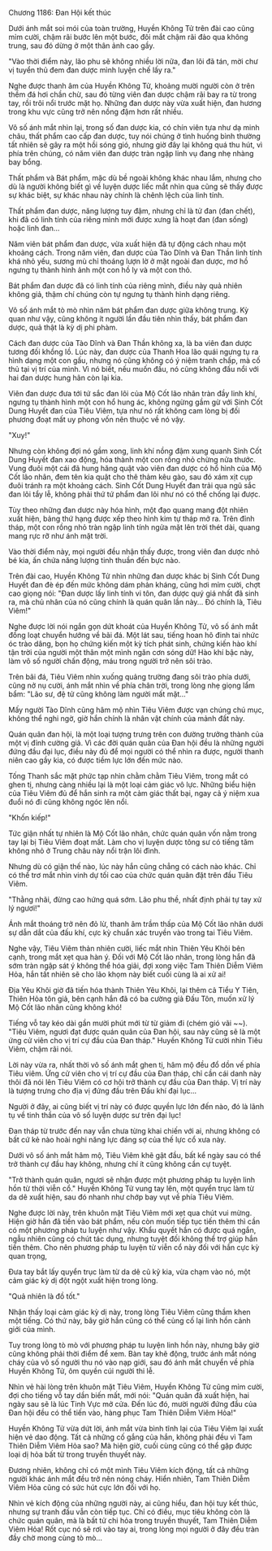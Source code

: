 




Chương 1186: Đan Hội kết thúc


Dưới ánh mắt soi mói của toàn trường, Huyền Không Tử trên đài cao cũng mỉm cười, chậm rãi bước lên một bước, đôi mắt chậm rãi đảo qua không trung, sau đó dừng ở một thân ảnh cao gầy.

"Vào thời điểm này, lão phu sẽ không nhiều lời nữa, đan lôi đã tán, mời chư vị tuyển thủ đem đan dược mình luyện chế lấy ra."

Nghe được thanh âm của Huyền Không Tử, khoảng mười người còn ở trên thềm đá hơi chần chừ, sau đó từng viên đan dược chậm rãi bay ra từ trong tay, rồi trôi nổi trước mặt họ. Những đan dược này vừa xuất hiện, đan hương trong khu vực cũng trở nên nồng đậm hơn rất nhiều.

Vô số ánh mắt nhìn lại, trong số đan dược kia, có chín viên tựa như dạ minh châu, thất phẩm cao cấp đan dược, tuy nói chúng ở tình huống bình thường tất nhiên sẽ gây ra một hồi sóng gió, nhưng giờ đây lại không quá thu hút, vì phía trên chúng, có năm viên đan dược tràn ngập linh vụ đang nhẹ nhàng bay bổng.

Thất phẩm và Bát phẩm, mặc dù bề ngoài không khác nhau lắm, nhưng cho dù là người không biết gì về luyện dược liếc mắt nhìn qua cũng sẽ thấy được sự khác biệt, sự khác nhau này chính là chênh lệch của linh tính.

Thất phẩm đan dược, năng lượng tuy đậm, nhưng chỉ là tử đan (đan chết), khi đã có linh tính của riêng mình mới được xưng là hoạt đan (đan sống) hoặc linh đan…

Năm viên bát phẩm đan dược, vừa xuất hiện đã tự động cách nhau một khoảng cách. Trong năm viên, đan dược của Tào Dĩnh và Đan Thần linh tính khá nhỏ yếu, sương mù chỉ thoáng lượn lờ ở mặt ngoài đan dược, mơ hồ ngưng tụ thành hình ảnh một con hồ ly và một con thỏ.

Bát phẩm đan dược đã có linh tính của riêng mình, điều này quả nhiên không giả, thậm chí chúng còn tự ngưng tụ thành hình dạng riêng.

Vô số ánh mắt tò mò nhìn năm bát phẩm đan dược giữa không trung. Kỳ quan như vậy, cũng không ít người lần đầu tiên nhìn thấy, bát phẩm đan dược, quả thật là kỳ dị phi phàm.

Cách đan dược của Tào Dĩnh và Đan Thần không xa, là ba viên đan dược tương đối khổng lồ. Lúc này, đan dược của Thanh Hoa lão quái ngưng tụ ra hình dạng một con gấu, nhưng nó cũng không có ý niệm tranh chấp, mà cố thủ tại vị trí của mình. Vì nó biết, nếu muốn đấu, nó cũng không đấu nổi với hai đan dược hung hãn còn lại kia.

Viên đan dược đưa tới tứ sắc đan lôi của Mộ Cốt lão nhân tràn đầy linh khí, ngưng tụ thành hình một con hổ hung ác, không ngừng gầm gừ với Sinh Cốt Dung Huyết đan của Tiêu Viêm, tựa như nó rất không cam lòng bị đối phương đoạt mất uy phong vốn nên thuộc về nó vậy.

"Xuy!"

Nhưng còn không đợi nó gầm xong, linh khí nồng đậm xung quanh Sinh Cốt Dung Huyết đan xao động, hóa thành một con rồng nhỏ chừng nửa thước. Vung đuôi một cái đã hung hăng quật vào viên đan dược có hổ hình của Mộ Cốt lão nhân, đem tên kia quật cho thê thảm kêu gào, sau đó xám xịt cụp đuôi tránh ra một khoảng cách. Sinh Cốt Dung Huyết đan trải qua ngũ sắc đan lôi tẩy lễ, không phải thứ tứ phẩm đan lôi như nó có thể chống lại được.

Tùy theo những đan dược này hóa hình, một đạo quang mang đột nhiên xuất hiện, bảng thứ hạng được xếp theo hình kim tự tháp mở ra. Trên đỉnh tháp, một con rồng nhỏ tràn ngập linh tính ngửa mặt lên trời thét dài, quang mang rực rỡ như ánh mặt trời.

Vào thời điểm này, mọi người đều nhận thấy được, trong viên đan dược nhỏ bé kia, ấn chứa năng lượng tinh thuần đến bực nào.

Trên đài cao, Huyền Không Tử nhìn những đan dược khác bị Sinh Cốt Dung Huyết đan đè ép đến mức không dám phản kháng, cũng hơi mỉm cười, chợt cao giọng nói: "Đan dược lấy linh tính vi tôn, đan dược quý giá nhất đã sinh ra, mà chủ nhân của nó cũng chính là quán quân lần này… Đó chính là, Tiêu Viêm!"

Nghe được lời nói ngắn gọn dứt khoát của Huyền Không Tử, vô số ánh mắt đồng loạt chuyển hướng về bãi đá. Một lát sau, tiếng hoan hô đinh tai nhức óc trào dâng, bọn họ chứng kiến một kỳ tích phát sinh, chứng kiến hào khí tận trời của người một thân một mình ngăn cơn sóng dữ! Hào khí bậc này, làm vô số người chấn động, máu trong người trở nên sôi trào.

Trên bãi đá, Tiêu Viêm nhìn xuống quảng trường đang sôi trào phía dưới, cũng nở nụ cười, ánh mắt nhìn về phía chân trời, trong lòng nhẹ giọng lẩm bẩm: "Lão sư, đệ tử cũng không làm người mất mặt…"

Mấy người Tào Dĩnh cũng hâm mộ nhìn Tiêu Viêm được vạn chúng chú mục, không thể nghi ngờ, giờ hắn chính là nhân vật chính của mảnh đất này.

Quán quân đan hội, là một loại tượng trưng trên con đường trưởng thành của một vị đỉnh cường giả. Vì các đời quán quân của Đan hội đều là những người đứng đầu đại lục, điều này đủ để mọi người có thể nhìn ra được, người thanh niên cao gầy kia, có được tiềm lực lớn đến mức nào.

Tống Thanh sắc mặt phức tạp nhìn chằm chằm Tiêu Viêm, trong mắt có ghen tị, nhưng càng nhiều lại là một loại cảm giác vô lực. Những biểu hiện của Tiêu Viêm đủ để hắn sinh ra một cảm giác thất bại, ngay cả ý niệm xua đuổi nó đi cũng không ngóc lên nổi.

"Khốn kiếp!"

Tức giận nhất tự nhiên là Mộ Cốt lão nhân, chức quán quân vốn nằm trong tay lại bị Tiêu Viêm đoạt mất. Làm cho vị luyện dược tông sư có tiếng tăm không nhỏ ở Trung châu này nổi trận lôi đình.

Nhưng dù có giận thế nào, lúc này hắn cũng chẳng có cách nào khác. Chỉ có thể trơ mắt nhìn vinh dự tối cao của chức quán quân đặt trên đầu Tiêu Viêm.

"Thằng nhãi, đừng cao hứng quá sớm. Lão phu thề, nhất định phải tự tay xử lý ngươi!"

Ánh mắt thoáng trở nên đỏ lừ, thanh âm trầm thấp của Mộ Cốt lão nhân dưới sự dẫn dắt của đấu khí, cực kỳ chuẩn xác truyền vào trong tai Tiêu Viêm.

Nghe vậy, Tiêu Viêm thản nhiên cười, liếc mắt nhìn Thiên Yêu Khôi bên cạnh, trong mắt xẹt qua hàn ý. Đối với Mộ Cốt lão nhân, trong lòng hắn đã sớm tràn ngập sát ý không thể hóa giải, đợi xong việc Tam Thiên Diễm Viêm Hỏa, hắn tất nhiên sẽ cho lão khọm này biết cuối cùng là ai xử ai!

Địa Yêu Khôi giờ đã tiến hóa thành Thiên Yêu Khôi, lại thêm cả Tiểu Y Tiên, Thiên Hỏa tôn giả, bên cạnh hắn đã có ba cường giả Đấu Tôn, muốn xử lý Mộ Cốt lão nhân cũng không khó!

Tiếng vỗ tay kéo dài gần mười phút mới từ từ giảm đi (chém gió vãi ~~). "Tiêu Viêm, ngươi đạt được quán quân của Đan hội, sau này cũng sẽ là một ứng cử viên cho vị trí cự đầu của Đan tháp." Huyền Không Tử cười nhìn Tiêu Viêm, chậm rãi nói.

Lời này vừa ra, nhất thời vô số ánh mắt ghen tị, hâm mộ đều đổ dồn vế phía Tiêu viêm. Ứng cử viên cho vị trí cự đầu của Đan tháp, chỉ cần cái danh này thôi đã nói lên Tiêu Viêm có cơ hội trở thành cự đầu của Đan tháp. Vị trí này là tượng trưng cho địa vị đứng đầu trên Đấu khí đại lục…

Người ở đây, ai cũng biết vị trí này có được quyền lực lớn đến nào, đó là lãnh tụ về tinh thần của vô số luyện dược sư trên đại lục!

Đan tháp từ trước đến nay vẫn chưa từng khai chiến với ai, nhưng không có bất cứ kẻ nào hoài nghi năng lực đáng sợ của thế lực cổ xưa này.

Dưới vô số ánh mắt hâm mộ, Tiêu Viêm khẽ gật đầu, bất kể ngày sau có thể trở thành cự đầu hay không, nhưng chí ít cũng không cần cự tuyệt.

"Trở thành quán quân, ngươi sẽ nhận được một phương pháp tu luyện linh hồn từ thời viễn cổ." Huyền Không Tử vung tay lên, một quyển trục làm từ da dê xuất hiện, sau đó nhanh như chớp bay vụt về phía Tiêu Viêm.

Nghe được lời này, trên khuôn mặt Tiêu Viêm mới xẹt qua chút vui mừng. Hiện giờ hắn đã tiến vào bát phẩm, nếu còn muốn tiếp tục tiến thêm thì cần có một phương pháp tu luyện như vậy. Khẩu quyết hắn có được quá ngắn, ngẫu nhiên cũng có chút tác dụng, nhưng tuyệt đối không thể trợ giúp hắn tiến thêm. Cho nên phương pháp tu luyện từ viễn cổ này đối với hắn cực kỳ quan trọng,

Đưa tay bắt lấy quyển trục làm từ da dê cũ kỹ kia, vừa chạm vào nó, một cảm giác kỳ dị đột ngột xuất hiện trong lòng.

"Quả nhiên là đồ tốt."

Nhận thấy loại cảm giác kỳ dị này, trong lòng Tiêu Viêm cũng thầm khen một tiếng. Có thứ này, bây giờ hắn cũng có thể củng cố lại linh hồn cảnh giới của mình.

Tuy trong lòng tò mò với phương pháp tu luyện linh hồn này, nhưng bây giờ cũng không phải thời điểm để xem. Bàn tay khẽ động, trước ánh mắt nóng cháy của vô số người thu nó vào nạp giới, sau đó ánh mắt chuyển về phía Huyền Không Tử, ôm quyền cúi người thi lễ.

Nhìn vẻ hài lòng trên khuôn mặt Tiêu Viêm, Huyền Không Tử cũng mỉm cười, đợi cho tiếng vỗ tay dần biến mất, mới nói: "Quán quân đã xuất hiện, hai ngày sau sẽ là lúc Tinh Vực mở cửa. Đến lúc đó, mười người đứng đầu của Đan hội đều có thể tiến vào, hàng phục Tam Thiên Diễm Viêm Hỏa!"

Huyền Không Tử vừa dứt lời, ánh mắt vừa bình tĩnh lại của Tiêu Viêm lại xuất hiện vẻ dao động. Tất cả những cố gắng của hắn, không phải đều vì Tam Thiên Diễm Viêm Hỏa sao? Mà hiện giờ, cuối cùng cũng có thể gặp được loại dị hỏa bất từ trong truyền thuyết này.

Đương nhiên, không chỉ có một mình Tiêu Viêm kích động, tất cả những người khác ánh mắt đều trở nên nóng cháy. Hiển nhiên, Tam Thiên Diễm Viêm Hỏa cũng có sức hút cực lớn đối với họ.

Nhìn vẻ kích động của những người này, ai cũng hiểu, đan hội tuy kết thúc, nhưng sự tranh đấu vẫn còn tiếp tục. Chỉ có điều, mục tiêu không còn là chức quán quân, mà là bất tử chi hỏa trong truyền thuyết, Tam Thiên Diễm Viêm Hỏa! Rốt cục nó sẽ rơi vào tay ai, trong lòng mọi người ở đây đều tràn đầy chờ mong cùng tò mò…




